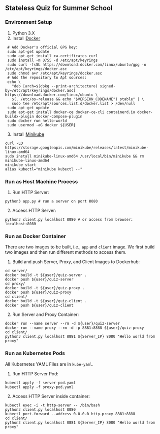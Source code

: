 ## Stateless Quiz for Summer School

### Environment Setup

1. Python 3.X
2. Install [Docker](https://docs.docker.com/engine/install/ubuntu/#install-using-the-repository)
```
 # Add Docker's official GPG key:
 sudo apt-get update
 sudo apt-get install ca-certificates curl
 sudo install -m 0755 -d /etc/apt/keyrings
 sudo curl -fsSL https://download.docker.com/linux/ubuntu/gpg -o /etc/apt/keyrings/docker.asc
 sudo chmod a+r /etc/apt/keyrings/docker.asc
 # Add the repository to Apt sources:
 echo \
   "deb [arch=$(dpkg --print-architecture) signed-by=/etc/apt/keyrings/docker.asc] https://download.docker.com/linux/ubuntu \
   $(. /etc/os-release && echo "$VERSION_CODENAME") stable" | \
   sudo tee /etc/apt/sources.list.d/docker.list > /dev/null
 sudo apt-get update
 sudo apt-get install docker-ce docker-ce-cli containerd.io docker-buildx-plugin docker-compose-plugin
 sudo docker run hello-world
 sudo usermod -aG docker ${USER}
```
3. Install [Minikube](https://minikube.sigs.k8s.io/docs/start/)
```
curl -LO https://storage.googleapis.com/minikube/releases/latest/minikube-linux-amd64
sudo install minikube-linux-amd64 /usr/local/bin/minikube && rm minikube-linux-amd64
minikube start
alias kubectl="minikube kubectl --"
```

### Run as Host Machine Process

1. Run HTTP Server: 

```
python3 app.py # run a server on port 8080
```

2. Access HTTP Server:

```
python3 client.py localhost 8080 # or access from browser: localhost:8080
```

### Run as Docker Container

There are two images to be built, i.e., `app` and `client` image. We first build two images and then run different methods to access them.


1. Build and push Server, Proxy, and Client Images to Dockerhub:

```
cd server/
docker build -t ${user}/quiz-server .
docker push ${user}/quiz-server
cd proxy/
docker build -t ${user}/quiz-proxy .
docker push ${user}/quiz-proxy
cd client/
docker build -t ${user}/quiz-client .
docker push ${user}/quiz-client
```



2. Run Server and Proxy Container:

```
docker run --name server --rm -d ${user}/quiz-server
docker run --name proxy --rm -d -p 8881:8888 ${user}/quiz-proxy
cd client/
python3 client.py localhost 8881 ${Server_IP} 8080 "Hello world from proxy"
```


### Run as Kubernetes Pods

All Kubernetes YAML Files are in `kube-yaml`.

1. Run HTTP Server Pod:

```
kubectl apply -f server-pod.yaml
kubectl apply -f proxy-pod.yaml
```

2. Access HTTP Server inside container:

```
kubectl exec -i -t http-server -- /bin/bash
python3 client.py localhost 8080
kubectl port-forward --address 0.0.0.0 http-proxy 8881:8888
cd client/
python3 client.py localhost 8881 ${Server_IP} 8080 "Hello world from proxy"
```

